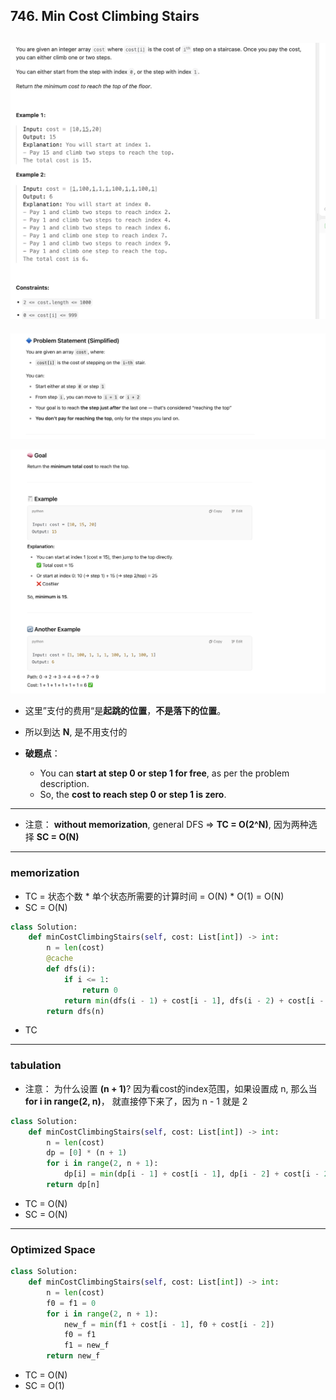## 746. Min Cost Climbing Stairs
![](img/2025-05-16-14-37-39.png)
---

![](img/2025-05-16-14-45-29.png)

![](img/2025-05-16-14-45-45.png)

- 这里”支付的费用“是**起跳的位置**，**不是落下的位置**。
- 所以到达 **N**, 是不用支付的

- **破题点**：
  - You can **start at step 0 or step 1 for free**, as per the problem description.
  - So, the **cost to reach step 0 or step 1 is zero**.

---

- 注意： **without memorization**, general DFS => **TC = O(2^N)**, 因为两种选择   **SC = O(N)**

---

### memorization

- TC = 状态个数 * 单个状态所需要的计算时间 = O(N) * O(1) = O(N)
- SC = O(N)


```py
class Solution:
    def minCostClimbingStairs(self, cost: List[int]) -> int:
        n = len(cost)
        @cache
        def dfs(i):
            if i <= 1:
                return 0
            return min(dfs(i - 1) + cost[i - 1], dfs(i - 2) + cost[i - 2])
        return dfs(n)
```

- TC

---

### tabulation

- 注意： 为什么设置 **(n + 1)**? 因为看cost的index范围，如果设置成 n, 那么当 **for i in range(2, n)**， 就直接停下来了，因为 n - 1 就是 2 

```py
class Solution:
    def minCostClimbingStairs(self, cost: List[int]) -> int:
        n = len(cost)
        dp = [0] * (n + 1)
        for i in range(2, n + 1):
            dp[i] = min(dp[i - 1] + cost[i - 1], dp[i - 2] + cost[i - 2])
        return dp[n]
```

- TC = O(N)
- SC = O(N)

---

### Optimized Space

```py
class Solution:
    def minCostClimbingStairs(self, cost: List[int]) -> int:
        n = len(cost)
        f0 = f1 = 0
        for i in range(2, n + 1):
            new_f = min(f1 + cost[i - 1], f0 + cost[i - 2])
            f0 = f1
            f1 = new_f
        return new_f
```

- TC = O(N)
- SC = O(1)

